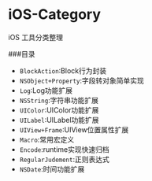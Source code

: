 # iOS-Category
iOS 工具分类整理

###目录
* `BlockAction`:Block行为封装
* `NSObject+Property`:字段转对象简单实现
* `Log`:Log功能扩展
* `NSString`:字符串功能扩展
* `UIColor`:UIColor功能扩展
* `UILabel`:UILabel功能扩展
* `UIView+Frame`:UIView位置属性扩展
* `Macro`:常用宏定义
* `Encode`:runtime实现快速归档
* `RegularJudement`:正则表达式
* `NSDate`:时间功能扩展